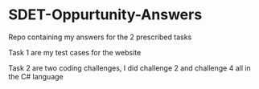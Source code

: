 # SDET-Oppurtunity-Answers
Repo containing my answers for the 2 prescribed tasks

Task 1 are my test cases for the website

Task 2 are two coding challenges, I did challenge 2 and challenge 4 all in the C# language
